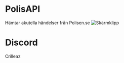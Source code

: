 # PolisAPI
Hämtar akutella händelser från Polisen.se
![Skärmklipp](https://user-images.githubusercontent.com/20803604/211649870-2c5d6e17-c9a3-4144-89e3-3bb600f9acbc.PNG)


# Discord
Crilleaz
